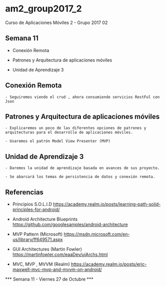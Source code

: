 # am2_group2017_2
Curso de Aplicaciones Móviles 2 - Grupo 2017 02

## Semana 11

- Conexión Remota

- Patrones y Arquitectura de aplicaciones móviles

- Unidad de Aprendizaje 3

## Conexión Remota

	- Seguiremos viendo el crud , ahora consumiendo servicios RestFul con Json
	
## Patrones y Arquitectura de aplicaciones móviles

	- Explicaremos un poco de las diferentes opciones de patrones y arquitecturas para el desarrollo de aplicaciones móviles.
	
	- Usaremos el patrón Model View Presenter (MVP)
	
## Unidad de Aprendizaje 3

	- Daremos la unidad de aprendizaje basada en avances de sus proyecto.
	
	- Se abarcará los temas de persistencia de datos y conexión remota.
	
## Referencias

 - Principios S.O.L.I.D https://academy.realm.io/posts/learning-path-solid-principles-for-android/
 
 - Android Architecture Blueprints https://github.com/googlesamples/android-architecture
 
 - MVP Pattern (Microsoft) https://msdn.microsoft.com/en-us/library/ff649571.aspx
 
 - GUI Architectures (Martin Fowler) https://martinfowler.com/eaaDev/uiArchs.html
 
 - MVC, MVP , MVVM (Realm) https://academy.realm.io/posts/eric-maxwell-mvc-mvp-and-mvvm-on-android/
 
 
 
*** Semana 11 - Viernes 27 de Octubre ***
